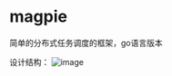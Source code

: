 # magpie
简单的分布式任务调度的框架，go语言版本

设计结构：
 ![image](https://github.com/solomonqbq/magpie/tree/master/doc/design.png)